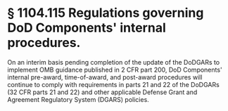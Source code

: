 # § 1104.115   Regulations governing DoD Components' internal procedures.

On an interim basis pending completion of the update of the DoDGARs to implement OMB guidance published in 2 CFR part 200, DoD Components' internal pre-award, time-of-award, and post-award procedures will continue to comply with requirements in parts 21 and 22 of the DoDGARs (32 CFR parts 21 and 22) and other applicable Defense Grant and Agreement Regulatory System (DGARS) policies.




